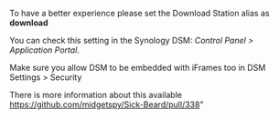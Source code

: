 To have a better experience please set the Download Station alias as **download**

You can check this setting in the Synology DSM: _Control Panel > Application Portal_. 

Make sure you allow DSM to be embedded with iFrames too in <Control Panel > DSM Settings > Security

There is more information about this available https://github.com/midgetspy/Sick-Beard/pull/338"